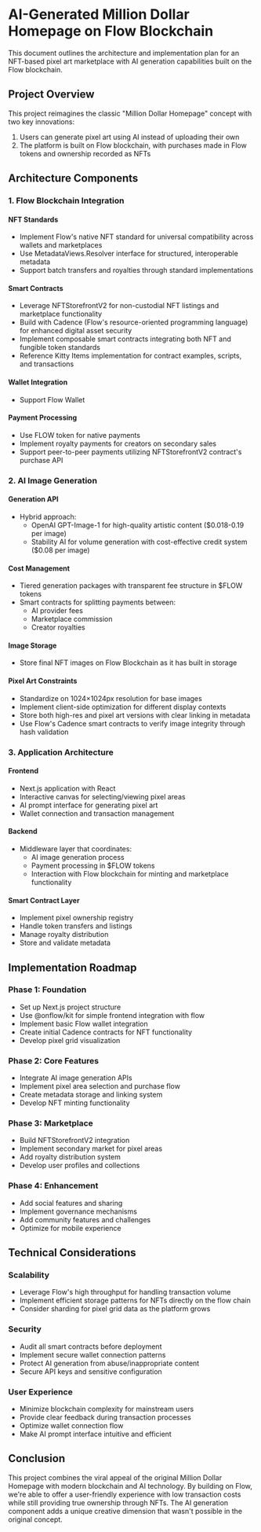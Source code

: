 # AI-Generated Million Dollar Homepage on Flow Blockchain

This document outlines the architecture and implementation plan for an NFT-based pixel art marketplace with AI generation capabilities built on the Flow blockchain.

## Project Overview

This project reimagines the classic "Million Dollar Homepage" concept with two key innovations:

1. Users can generate pixel art using AI instead of uploading their own
2. The platform is built on Flow blockchain, with purchases made in Flow tokens and ownership recorded as NFTs

## Architecture Components

### 1. Flow Blockchain Integration

#### NFT Standards

- Implement Flow's native NFT standard for universal compatibility across wallets and marketplaces
- Use MetadataViews.Resolver interface for structured, interoperable metadata
- Support batch transfers and royalties through standard implementations

#### Smart Contracts

- Leverage NFTStorefrontV2 for non-custodial NFT listings and marketplace functionality
- Build with Cadence (Flow's resource-oriented programming language) for enhanced digital asset security
- Implement composable smart contracts integrating both NFT and fungible token standards
- Reference Kitty Items implementation for contract examples, scripts, and transactions

#### Wallet Integration

- Support Flow Wallet

#### Payment Processing

- Use FLOW token for native payments
- Implement royalty payments for creators on secondary sales
- Support peer-to-peer payments utilizing NFTStorefrontV2 contract's purchase API

### 2. AI Image Generation

#### Generation API

- Hybrid approach:
  - OpenAI GPT-Image-1 for high-quality artistic content ($0.018-0.19 per image)
  - Stability AI for volume generation with cost-effective credit system ($0.08 per image)

#### Cost Management

- Tiered generation packages with transparent fee structure in $FLOW tokens
- Smart contracts for splitting payments between:
  - AI provider fees
  - Marketplace commission
  - Creator royalties

#### Image Storage

- Store final NFT images on Flow Blockchain as it has built in storage

#### Pixel Art Constraints

- Standardize on 1024×1024px resolution for base images
- Implement client-side optimization for different display contexts
- Store both high-res and pixel art versions with clear linking in metadata
- Use Flow's Cadence smart contracts to verify image integrity through hash validation

### 3. Application Architecture

#### Frontend

- Next.js application with React
- Interactive canvas for selecting/viewing pixel areas
- AI prompt interface for generating pixel art
- Wallet connection and transaction management

#### Backend

- Middleware layer that coordinates:
  - AI image generation process
  - Payment processing in $FLOW tokens
  - Interaction with Flow blockchain for minting and marketplace functionality

#### Smart Contract Layer

- Implement pixel ownership registry
- Handle token transfers and listings
- Manage royalty distribution
- Store and validate metadata

## Implementation Roadmap

### Phase 1: Foundation

- Set up Next.js project structure
- Use @onflow/kit for simple frontend integration with flow
- Implement basic Flow wallet integration
- Create initial Cadence contracts for NFT functionality
- Develop pixel grid visualization

### Phase 2: Core Features

- Integrate AI image generation APIs
- Implement pixel area selection and purchase flow
- Create metadata storage and linking system
- Develop NFT minting functionality

### Phase 3: Marketplace

- Build NFTStorefrontV2 integration
- Implement secondary market for pixel areas
- Add royalty distribution system
- Develop user profiles and collections

### Phase 4: Enhancement

- Add social features and sharing
- Implement governance mechanisms
- Add community features and challenges
- Optimize for mobile experience

## Technical Considerations

### Scalability

- Leverage Flow's high throughput for handling transaction volume
- Implement efficient storage patterns for NFTs directly on the flow chain
- Consider sharding for pixel grid data as the platform grows

### Security

- Audit all smart contracts before deployment
- Implement secure wallet connection patterns
- Protect AI generation from abuse/inappropriate content
- Secure API keys and sensitive configuration

### User Experience

- Minimize blockchain complexity for mainstream users
- Provide clear feedback during transaction processes
- Optimize wallet connection flow
- Make AI prompt interface intuitive and efficient

## Conclusion

This project combines the viral appeal of the original Million Dollar Homepage with modern blockchain and AI technology. By building on Flow, we're able to offer a user-friendly experience with low transaction costs while still providing true ownership through NFTs. The AI generation component adds a unique creative dimension that wasn't possible in the original concept.

